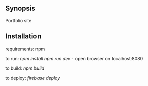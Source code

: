 ## Synopsis

Portfolio site


## Installation

requirements: npm

to run:
*npm install*
*npm run dev* - open browser on localhost:8080

to build:
*npm build*

to deploy:
*firebase deploy*
